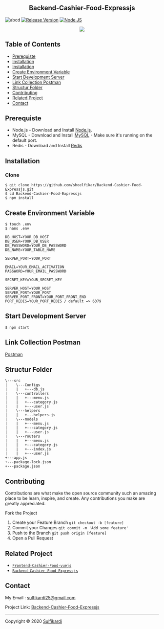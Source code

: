 <h2 align="center">Backend-Cashier-Food-Expressjs</h2>



![abcd](https://img.shields.io/badge/Code%20Style-Standard-green) [![Release Version](https://img.shields.io/badge/release-v.1.0-blue)](https://github.com/shoelfikar/Backend-Cashier-Food-Expressjs/releases/tag/1.0) [![Node JS](https://img.shields.io/badge/Dependencies-Express%20JS-green)](https://nodejs.org/en/)


<p align="center">
  <a href="https://nodejs.org/">
    <img src="https://cdn-images-1.medium.com/max/871/1*d2zLEjERsrs1Rzk_95QU9A.png">
  </a>
</p>

## Table of Contents

* [Prerequiste](#Prerequiste)
* [Installation](#Installation)
* [Installation](#Installation)
* [Create Environment Variable](#create-environment-variable)
* [Start Development Server](#Start-Development-Server)
* [Link Collection Postman](#Link-Collection-Postman)
* [Structur Folder](#Structur-Folder)
* [Contributing](#Contributing)
* [Related Project](#Related-Project)
* [Contact](#Contact)

## Prerequiste
- Node.js - Download and Install [Node.js](https://nodejs.org/en/).
- MySQL - Download and Install [MySQL](https://www.mysql.com/downloads/) - Make sure it's running on the default port.
- Redis - Download and Install [Redis](https://redis.io/)

## Installation
### Clone
```
$ git clone https://github.com/shoelfikar/Backend-Cashier-Food-Expressjs.git
$ cd Backend-Cashier-Food-Expressjs
$ npm install
```

## Create Environment Variable
```
$ touch .env
$ nano .env
```

```
DB_HOST=YOUR_DB_HOST
DB_USER=YOUR_DB_USER
DB_PASSWORD=YOUR_DB_PASSWORD
DB_NAME=YOUR_TABLE_NAME

SERVER_PORT=YOUR_PORT

EMAIL=YOUR_EMAIL_ACTIVATION
PASSWORD=YOUR_EMAIL_PASSWORD

SECRET_KEY=YOUR_SECRET_KEY

SERVER_HOST=YOUR_HOST
SERVER_PORT=YOUR_PORT
SERVER_PORT_FRONT=YOUR_PORT_FRONT_END
PORT_REDIS=YOUR_PORT_REDIS / default => 6379

```

## Start Development Server
```
$ npm start
```
## Link Collection Postman
[Postman](https://www.getpostman.com/collections/1bae302eaba21766cfde)

## Structur Folder
```
\---src
|    \---Configs
|    |   +---db.js            
|    \---controllers
|    |   +---menu.js
|    |   +---category.js
|    |   +---user.js
|    \---helpers
|    |   +---helpers.js
|    \---models
|    |   +---menu.js
|    |   +---category.js
|    |   +---user.js
|    \---routers
|    |   +---menu.js
|    |   +---category.js
|    |   +---index.js
|    |   +---user.js
+---app.js
+---package-lock.json
+---package.json
```


## Contributing

Contributions are what make the open source community such an amazing place to be learn, inspire, and create. Any contributions you make are greatly appreciated.

Fork the Project
1. Create your Feature Branch  ```git checkout -b [feature]```
2. Commit your Changes ```git commit -m 'Add some feature'```
3. Push to the Branch ```git push origin [feature]```
4. Open a Pull Request

## Related Project

* [`Frontend-Cashier-Food-vuejs`](https://github.com/shoelfikar/Frontend-Cashier-Food-vuejs)
* [`Backend-Cashier-Food-Expressjs`](https://github.com/shoelfikar/Backend-Cashier-Food-Expressjs)

## Contact

My Email : sulfikardi25@gmail.com

Project Link: [Backend-Cashier-Food-Expressjs](https://github.com/shoelfikar/Backend-Cashier-Food-Expressjs)


---
Copyright © 2020 [Sulfikardi](https://github.com/shoelfikar/)

